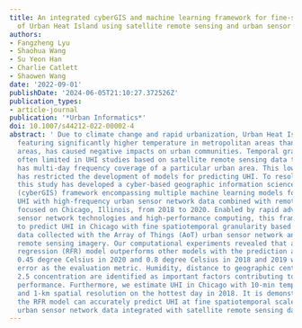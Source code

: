 ```yaml
---
title: An integrated cyberGIS and machine learning framework for fine-scale prediction
  of Urban Heat Island using satellite remote sensing and urban sensor network data
authors:
- Fangzheng Lyu
- Shaohua Wang
- Su Yeon Han
- Charlie Catlett
- Shaowen Wang
date: '2022-09-01'
publishDate: '2024-06-05T21:10:27.372526Z'
publication_types:
- article-journal
publication: '*Urban Informatics*'
doi: 10.1007/s44212-022-00002-4
abstract: ' Due to climate change and rapid urbanization, Urban Heat Island (UHI),
  featuring significantly higher temperature in metropolitan areas than surrounding
  areas, has caused negative impacts on urban communities. Temporal granularity is
  often limited in UHI studies based on satellite remote sensing data that typically
  has multi-day frequency coverage of a particular urban area. This low temporal frequency
  has restricted the development of models for predicting UHI. To resolve this limitation,
  this study has developed a cyber-based geographic information science and systems
  (cyberGIS) framework encompassing multiple machine learning models for predicting
  UHI with high-frequency urban sensor network data combined with remote sensing data
  focused on Chicago, Illinois, from 2018 to 2020. Enabled by rapid advances in urban
  sensor network technologies and high-performance computing, this framework is designed
  to predict UHI in Chicago with fine spatiotemporal granularity based on environmental
  data collected with the Array of Things (AoT) urban sensor network and Landsat-8
  remote sensing imagery. Our computational experiments revealed that a random forest
  regression (RFR) model outperforms other models with the prediction accuracy of
  0.45 degree Celsius in 2020 and 0.8 degree Celsius in 2018 and 2019 with mean absolute
  error as the evaluation metric. Humidity, distance to geographic center, and PM
  2.5 concentration are identified as important factors contributing to the model
  performance. Furthermore, we estimate UHI in Chicago with 10-min temporal frequency
  and 1-km spatial resolution on the hottest day in 2018. It is demonstrated that
  the RFR model can accurately predict UHI at fine spatiotemporal scales with high-frequency
  urban sensor network data integrated with satellite remote sensing data. '
---
```

